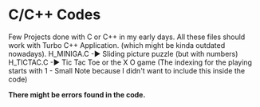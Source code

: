 # C/C++ Codes
Few Projects done with C or C++ in my early days.
All these files should work with Turbo C++ Application. (which might be kinda outdated nowadays).
H_MINIGA.C -► Sliding picture puzzle (but with numbers)
H_TICTAC.C -►  Tic Tac Toe or the X O game (The indexing for the playing starts with 1 - Small Note because I didn't want to include this inside the code)

**There might be errors found in the code.**

